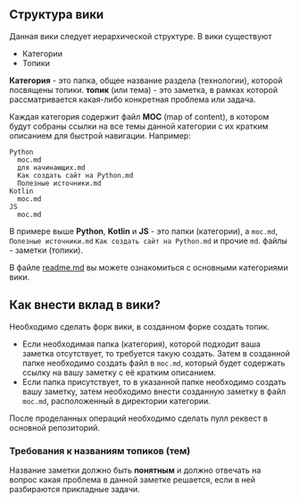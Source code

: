 ## Структура вики
Данная вики следует иерархической структуре. 
В вики существуют
- Категории
- Топики

**Категория** - это папка, общее название раздела (технологии), которой посвящены топики.
**топик** (или тема) - это заметка, в рамках которой рассматривается какая-либо конкретная проблема или задача.

Каждая категория содержит файл **MOC** (map of content), в котором будут собраны ссылки на все темы данной категории с их кратким описанием для быстрой навигации.
Например:

```
Python
  moc.md 
  для начинающих.md
  Как создать сайт на Python.md
  Полезные источники.md
Kotlin
  moc.md
JS
  moc.md
```

В примере выше **Python**, **Kotlin** и **JS** - это  папки (категории), а `moc.md`, `Полезные источники.md` `Как создать сайт на Python.md` и прочие `md`. файлы - заметки (топики).

В файле [readme.md](readme.md) вы можете ознакомиться с основными категориями вики.


## Как внести вклад в вики?
Необходимо сделать форк вики, в созданном форке создать топик.
* Если необходимая папка (категория), которой подходит ваша заметка отсутствует, то требуется такую создать. Затем в созданной папке необходимо создать файл в `moc.md`, который будет содержать ссылку на вашу заметку с её кратким описанием.
* Если папка присутствует, то в указанной папке необходимо создать вашу заметку, затем необходимо внести созданную заметку в файл `moc.md`, расположенный в директории категории.

После проделанных операций необходимо сделать пулл реквест в основной репозиторий.

### Требования к названиям топиков (тем)
Название заметки должно быть **понятным** и должно отвечать на вопрос какая проблема в данной заметке решается, если в ней разбираются прикладные задачи.
